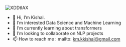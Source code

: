 ![XDDtIAX](https://user-images.githubusercontent.com/74188336/146943990-828ef7b8-3a48-411f-940b-b9caf9484161.gif)



- 👋 Hi, I’m Kishal.
- 👀 I’m interested Data Science and Machine Learning
- 🌱 I’m currently learning about transformers
- 💞️ I’m looking to collaborate on NLP projects
- 📫 How to reach me : mailto: km.kkishal@gmail.com

<!---
kishalxd/kishalxd is a ✨ special ✨ repository because its `README.md` (this file) appears on your GitHub profile.
You can click the Preview link to take a look at your changes.
--->
